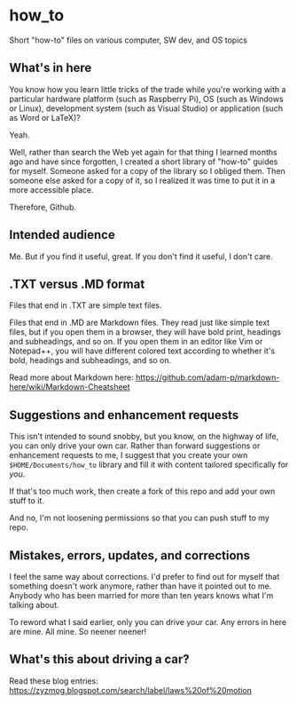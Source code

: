 # how_to

Short "how-to" files on various computer, SW dev, and OS topics


## What's in here

You know how you learn little tricks of the trade while you're
working with a particular hardware platform (such as Raspberry Pi),
OS (such as Windows or Linux), development system (such as Visual
Studio) or application (such as Word or LaTeX)?

Yeah.

Well, rather than search the Web yet again for that thing I learned 
months ago and have since forgotten, I created a short library of
"how-to" guides for myself. Someone asked for a copy of the library
so I obliged them. Then someone else asked for a copy of it, so I 
realized it was time to put it in a more accessible place.

Therefore, Github.


## Intended audience

Me. But if you find it useful, great. If you don't find it
useful, I don't care.


## .TXT versus .MD format

Files that end in .TXT are simple text files.

Files that end in .MD are Markdown files. They read just like
simple text files, but if you open them in a browser, they 
will have bold print, headings and subheadings, and so on. If 
you open them in an editor like Vim or Notepad++, 
you will have different colored text according to whether it's
bold, headings and subheadings, and so on.

Read more about Markdown here: https://github.com/adam-p/markdown-here/wiki/Markdown-Cheatsheet


## Suggestions and enhancement requests

This isn't intended to sound snobby, but you know, on the highway
of life, you can only drive your own car. Rather than forward
suggestions or enhancement requests to me, I suggest that you create
your own `$HOME/Documents/how_to` library and fill it with content
tailored specifically for *you*.

If that's too much work, then create a fork of this repo and add 
your own stuff to it.

And no, I'm not loosening permissions so that you can push stuff to 
my repo.


## Mistakes, errors, updates, and corrections

I feel the same way about corrections. I'd prefer to find out
for myself that something doesn't work anymore, rather than have it
pointed out to me. Anybody who has been married for more than ten 
years knows what I'm talking about.

To reword what I said earlier, only you can drive your car. Any errors
in here are mine. All mine. So neener neener!


## What's this about driving a car?

Read these blog entries: https://zyzmog.blogspot.com/search/label/laws%20of%20motion

